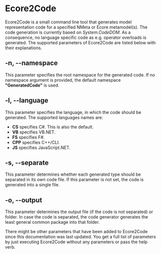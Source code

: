 # Ecore2Code
Ecore2Code is a small command line tool that generates model representation code for a specified NMeta or Ecore metamodel(s). The code generation is currently based on _System.CodeDOM_. As a consequence, no language specific code as e.g. operator overloads is generated. The supported parameters of Ecore2Code are listed below with their explanations.

## -n, --namespace
This parameter specifies the root namespace for the generated code. If no namespace argument is provided, the default namespace **"GeneratedCode"** is used.

## -l, --language
This parameter specifies the language, in which the code should be generated. The supported languages names are:

* **CS** specifies C#. This is also the default.
* **VB** specifies VB.NET.
* **FS** specifies F#.
* **CPP** specifies C++/CLI.
* **JS** specifies JavaScript.NET.

## -s, --separate
This parameter determines whether each generated type should be separated in its own code file. If this parameter is not set, the code is generated into a single file.

## -o, --output
This parameter determines the output file (if the code is not separated) or folder. In case the code is separated, the code generator generates the least general common package into that folder.

There might be other parameters that have been added to Ecore2Code since this documentation was last updated. You get a full list of parameters by just executing Ecore2Code without any parameters or pass the help verb.